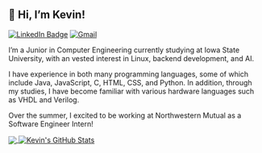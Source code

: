 ## 👋 Hi, I’m Kevin!

[![LinkedIn Badge](https://img.shields.io/badge/-LinkedIn-0e76a8?style=flat-square&logo=Linkedin&logoColor=white)](https://www.linkedin.com/in/kevin-lin-vxd/)
[![Gmail](https://img.shields.io/badge/Gmail-D14836?style=flat-square&logo=gmail&logoColor=white)](mailto:kevinlin.vxd@gmail.com)

I’m a Junior in Computer Engineering currently studying at Iowa State University, with an vested interest in Linux, backend development, and AI.

I have experience in both many programming languages, some of which include Java, JavaScript, C, HTML, CSS, and Python. In addition, through my studies, I have become familiar with various hardware languages such as VHDL and Verilog.

Over the summer, I excited to be working at Northwestern Mutual as a Software Engineer Intern!

<a href="https://github.com/kevinlinvxd/kevinlinvxd">
  <img align="center" src="https://github-readme-stats.vercel.app/api/top-langs/?username=kevinlinvxd&  title_color=ffffff&text_color=c9cacc&icon_color=2bbc8a&bg_color=1d1f21&langs_count=3" /> 
</a>
<a href="https://github.com/kevinlinvxd/kevinlinvxd">
  <img align="center" src="https://github-readme-stats.vercel.app/api?username=kevinlinvxd&show_icons=true&line_height=27&count_private=true&title_color=ffffff&text_color=c9cacc&icon_color=2bbc8a&bg_color=1d1f21" alt="Kevin's GitHub Stats" />
</a>

<!---
kevinlinvxd/kevinlinvxd is a ✨ special ✨ repository because its `README.md` (this file) appears on your GitHub profile.
You can click the Preview link to take a look at your changes.
--->
